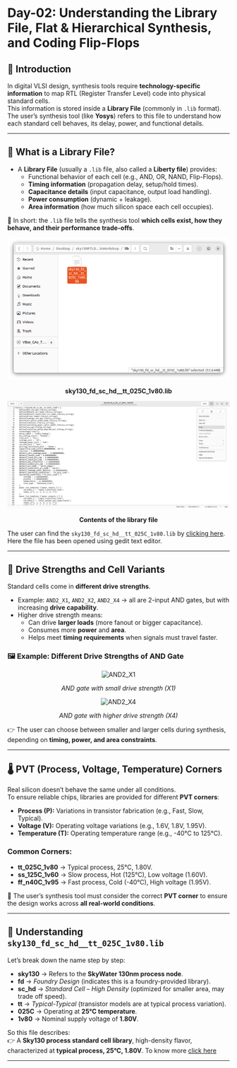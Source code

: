 # Day-02: Understanding the Library File, Flat & Hierarchical Synthesis, and Coding Flip-Flops

## 📌 Introduction
In digital VLSI design, synthesis tools require **technology-specific information** to map RTL (Register Transfer Level) code into physical standard cells.  
This information is stored inside a **Library File** (commonly in `.lib` format).  
The user’s synthesis tool (like **Yosys**) refers to this file to understand how each standard cell behaves, its delay, power, and functional details.

---

## 📂 What is a Library File?
- A **Library File** (usually a `.lib` file, also called a **Liberty file**) provides:
  - Functional behavior of each cell (e.g., AND, OR, NAND, Flip-Flops).
  - **Timing information** (propagation delay, setup/hold times).
  - **Capacitance details** (input capacitance, output load handling).
  - **Power consumption** (dynamic + leakage).
  - **Area information** (how much silicon space each cell occupies).

📌 In short: the `.lib` file tells the synthesis tool **which cells exist, how they behave, and their performance trade-offs**.

<div align="center">
  <img src="./Images/1lib_file.png" alt="1lib_file.png" width="600" />
  <p><b>sky130_fd_sc_hd__tt_025C_1v80.lib</b></p>
</div>

<div align="center">
  <img src="./Images/2gedit_find.png" alt="2gedit_find.png" width="600" />
  <p><b>Contents of the library file</b></p>
</div>

The user can find the `sky130_fd_sc_hd__tt_025C_1v80.lib` by [clicking here](../Day-01/RTL_and_tb/sky130_fd_sc_hd__tt_025C_1v80.lib). Here the file has been opened using gedit text editor. 

---

## 🔧 Drive Strengths and Cell Variants
Standard cells come in **different drive strengths**.  
- Example: `AND2_X1`, `AND2_X2`, `AND2_X4` → all are 2-input AND gates, but with increasing **drive capability**.  
- Higher drive strength means:
  - Can drive **larger loads** (more fanout or bigger capacitance).
  - Consumes more **power** and **area**.
  - Helps meet **timing requirements** when signals must travel faster.

### 🖼 Example: Different Drive Strengths of AND Gate
<div align="center">
  <img src="./Images/and_x1.png" alt="AND2_X1" width="400" />
  <p><em>AND gate with small drive strength (X1)</em></p>
</div>

<div align="center">
  <img src="./Images/and_x4.png" alt="AND2_X4" width="400" />
  <p><em>AND gate with higher drive strength (X4)</em></p>
</div>

👉 The user can choose between smaller and larger cells during synthesis, depending on **timing, power, and area constraints**.

---

## 🌡 PVT (Process, Voltage, Temperature) Corners
Real silicon doesn’t behave the same under all conditions.  
To ensure reliable chips, libraries are provided for different **PVT corners**:

- **Process (P):** Variations in transistor fabrication (e.g., Fast, Slow, Typical).  
- **Voltage (V):** Operating voltage variations (e.g., 1.6V, 1.8V, 1.95V).  
- **Temperature (T):** Operating temperature range (e.g., -40°C to 125°C).  

### Common Corners:
- **tt_025C_1v80** → Typical process, 25°C, 1.80V.  
- **ss_125C_1v60** → Slow process, Hot (125°C), Low voltage (1.60V).  
- **ff_n40C_1v95** → Fast process, Cold (-40°C), High voltage (1.95V).  

📌 The user’s synthesis tool must consider the correct **PVT corner** to ensure the design works across **all real-world conditions**.

---

## 📜 Understanding `sky130_fd_sc_hd__tt_025C_1v80.lib`

Let’s break down the name step by step:

- **sky130** → Refers to the **SkyWater 130nm process node**.  
- **fd** → *Foundry Design* (indicates this is a foundry-provided library).  
- **sc_hd** → *Standard Cell – High Density* (optimized for smaller area, may trade off speed).  
- **tt** → *Typical-Typical* (transistor models are at typical process variation).  
- **025C** → Operating at **25°C temperature**.  
- **1v80** → Nominal supply voltage of **1.80V**.  

So this file describes:  
👉 A **Sky130 process standard cell library**, high-density flavor, characterized at **typical process, 25°C, 1.80V**. To know more [click here](./pvt.md)

---
